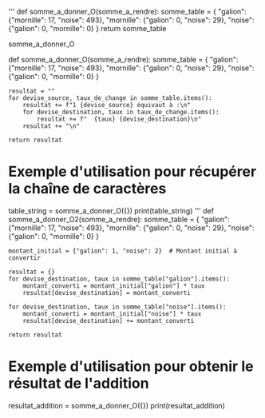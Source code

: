 '''
def somme_a_donner_O(somme_a_rendre):
    somme_table = {
        "galion": {"mornille": 17, "noise": 493},
        "mornille": {"galion": 0, "noise": 29},
        "noise": {"galion": 0, "mornille": 0}
    }
    return somme_table
 
somme_a_donner_O

def somme_a_donner_O(somme_a_rendre):
    somme_table = {
        "galion": {"mornille": 17, "noise": 493},
        "mornille": {"galion": 0, "noise": 29},
        "noise": {"galion": 0, "mornille": 0}
    }

    resultat = ""
    for devise_source, taux_de_change in somme_table.items():
        resultat += f"1 {devise_source} équivaut à :\n"
        for devise_destination, taux in taux_de_change.items():
            resultat += f"  {taux} {devise_destination}\n"
        resultat += "\n"
    
    return resultat

# Exemple d'utilisation pour récupérer la chaîne de caractères
table_string = somme_a_donner_O({})
print(table_string)
'''
def somme_a_donner_O2(somme_a_rendre):
    somme_table = {
        "galion": {"mornille": 17, "noise": 493},
        "mornille": {"galion": 0, "noise": 29},
        "noise": {"galion": 0, "mornille": 0}
    }

    montant_initial = {"galion": 1, "noise": 2}  # Montant initial à convertir

    resultat = {}
    for devise_destination, taux in somme_table["galion"].items():
        montant_converti = montant_initial["galion"] * taux
        resultat[devise_destination] = montant_converti

    for devise_destination, taux in somme_table["noise"].items():
        montant_converti = montant_initial["noise"] * taux
        resultat[devise_destination] += montant_converti

    return resultat

# Exemple d'utilisation pour obtenir le résultat de l'addition
resultat_addition = somme_a_donner_O({})
print(resultat_addition)
